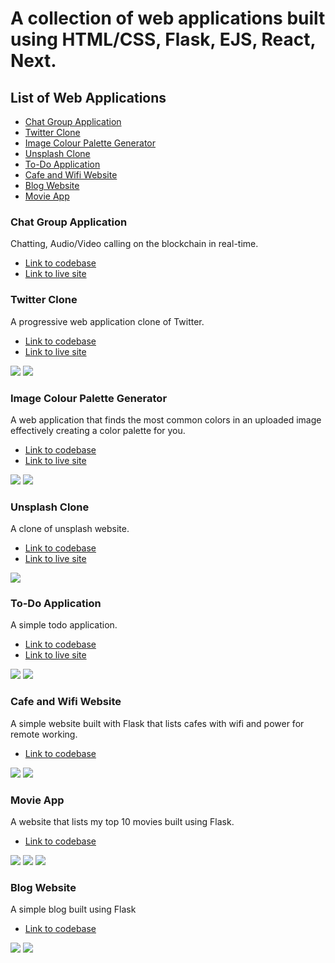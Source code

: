 # A collection of web applications built using HTML/CSS, Flask, EJS, React, Next.


## List of Web Applications
- [Chat Group Application](#chat-group-application)
- [Twitter Clone](#twitter-clone)
- [Image Colour Palette Generator](#image-colour-palette-generator)
- [Unsplash Clone](#unsplash-clone)
- [To-Do Application](#to-do-application)
- [Cafe and Wifi Website](#cafe-and-wifi-website)
- [Blog Website](#blog-website)
- [Movie App](#movie-app)

### Chat Group Application
Chatting, Audio/Video calling on the blockchain in real-time.

- [Link to codebase](#chat-group-application)
- [Link to live site](#chat-group-application)

### Twitter Clone
A progressive web application clone of Twitter.

- [Link to codebase](https://github.com/Josh-Ay/twitter-clone)
- [Link to live site](https://tweeter-clone-app.netlify.app/)

![](./assets/twitter-clone/screenshot_desktop_dark.png)
![](./assets/twitter-clone/screenshot_desktop_light.png)


### Image Colour Palette Generator
A web application that finds the most common colors in an uploaded image effectively creating a color palette for you. 

- [Link to codebase](https://github.com/Josh-Ay/image-colour-palette-generator)
- [Link to live site](https://image-color-app.onrender.com/)

![](./assets/color-palette-app/Screenshot%202023-04-28%20at%2010-47-32%20Image%20Color%20Palette%20Generator.png)
![](./assets/color-palette-app/Screenshot%202023-04-28%20at%2010-48-31%20Image%20Color%20Palette%20Generator.png)

### Unsplash Clone
A clone of unsplash website.

- [Link to codebase](https://github.com/Josh-Ay/my-unsplash-clone)
- [Link to live site](https://focused-bassi-b35684.netlify.app/)

![](./assets/unsplash/desktop-screenshot-min.png)

### To-Do Application
A simple todo application.

- [Link to codebase](https://github.com/Josh-Ay/todo-app)
- [Link to live site](https://light-rose-calf.cyclic.app/)

![](./assets/todo-app/desktop-design-dark.jpg)
![](./assets/todo-app/desktop-design-light.jpg)

### Cafe and Wifi Website
A simple website built with Flask that lists cafes with wifi and power for remote working.
- [Link to codebase](https://github.com/Josh-Ay/cafe-and-wifi-website)

![](./assets/cafe-site/Screenshot%202023-04-29%20at%2009-58-03%2022%20Work-Friendly%20Places%20with%20Free-WiFi%20in%20London.png)
![](./assets/cafe-site/Screenshot%202023-04-29%20at%2009-58-23%20ZEN%20Garden.png)

### Movie App
A website that lists my top 10 movies built using Flask.
- [Link to codebase](https://github.com/Josh-Ay/movie-project)

![](./assets/movies-flask-app/Screenshot%202023-04-29%20at%2010-35-47%20My%20Top%2010%20Movies.png)
![](./assets/movies-flask-app/Screenshot%202023-04-29%20103730.png)
![](./assets/movies-flask-app/Screenshot%202023-04-29%20at%2010-36-45%20Edit%20Movies.png)

### Blog Website
A simple blog built using Flask
- [Link to codebase](https://github.com/Josh-Ay/sample-blog-website)

![](./assets/blog-flask-app/Screenshot%202023-04-29%20at%2010-48-11%20Sample%20Blog.png)
![](./assets/blog-flask-app/Screenshot%202023-04-29%20at%2010-50-49%20Sample%20Blog.png)